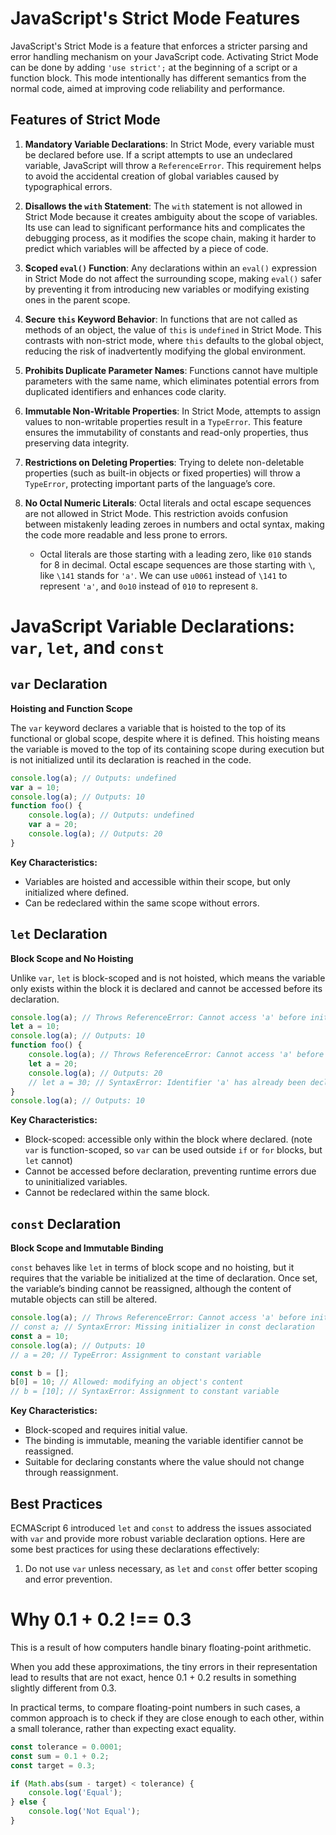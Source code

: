 # JavaScript's Strict Mode Features

JavaScript's Strict Mode is a feature that enforces a stricter parsing and error handling mechanism on your JavaScript code. Activating Strict Mode can be done by adding `'use strict';` at the beginning of a script or a function block. This mode intentionally has different semantics from the normal code, aimed at improving code reliability and performance.

## Features of Strict Mode

1. **Mandatory Variable Declarations**: In Strict Mode, every variable must be declared before use. If a script attempts to use an undeclared variable, JavaScript will throw a `ReferenceError`. This requirement helps to avoid the accidental creation of global variables caused by typographical errors.

2. **Disallows the `with` Statement**: The `with` statement is not allowed in Strict Mode because it creates ambiguity about the scope of variables. Its use can lead to significant performance hits and complicates the debugging process, as it modifies the scope chain, making it harder to predict which variables will be affected by a piece of code.

3. **Scoped `eval()` Function**: Any declarations within an `eval()` expression in Strict Mode do not affect the surrounding scope, making `eval()` safer by preventing it from introducing new variables or modifying existing ones in the parent scope.

4. **Secure `this` Keyword Behavior**: In functions that are not called as methods of an object, the value of `this` is `undefined` in Strict Mode. This contrasts with non-strict mode, where `this` defaults to the global object, reducing the risk of inadvertently modifying the global environment.

5. **Prohibits Duplicate Parameter Names**: Functions cannot have multiple parameters with the same name, which eliminates potential errors from duplicated identifiers and enhances code clarity.

6. **Immutable Non-Writable Properties**: In Strict Mode, attempts to assign values to non-writable properties result in a `TypeError`. This feature ensures the immutability of constants and read-only properties, thus preserving data integrity.

7. **Restrictions on Deleting Properties**: Trying to delete non-deletable properties (such as built-in objects or fixed properties) will throw a `TypeError`, protecting important parts of the language’s core.

8. **No Octal Numeric Literals**: Octal literals and octal escape sequences are not allowed in Strict Mode. This restriction avoids confusion between mistakenly leading zeroes in numbers and octal syntax, making the code more readable and less prone to errors. 
   - Octal literals are those starting with a leading zero, like `010` stands for 8 in decimal. Octal escape sequences are those starting with `\`, like `\141` stands for `'a'`. We can use `u0061` instead of `\141` to represent `'a'`, and `0o10` instead of `010` to represent `8`.

# JavaScript Variable Declarations: `var`, `let`, and `const`

## `var` Declaration
**Hoisting and Function Scope**

The `var` keyword declares a variable that is hoisted to the top of its functional or global scope, despite where it is defined. This hoisting means the variable is moved to the top of its containing scope during execution but is not initialized until its declaration is reached in the code.

```javascript
console.log(a); // Outputs: undefined
var a = 10;
console.log(a); // Outputs: 10
function foo() {
    console.log(a); // Outputs: undefined
    var a = 20;
    console.log(a); // Outputs: 20
}
```

**Key Characteristics:**
- Variables are hoisted and accessible within their scope, but only initialized where defined.
- Can be redeclared within the same scope without errors.

## `let` Declaration
**Block Scope and No Hoisting**

Unlike `var`, `let` is block-scoped and is not hoisted, which means the variable only exists within the block it is declared and cannot be accessed before its declaration.

```javascript
console.log(a); // Throws ReferenceError: Cannot access 'a' before initialization
let a = 10;
console.log(a); // Outputs: 10
function foo() {
    console.log(a); // Throws ReferenceError: Cannot access 'a' before initialization
    let a = 20;
    console.log(a); // Outputs: 20
    // let a = 30; // SyntaxError: Identifier 'a' has already been declared
}
console.log(a); // Outputs: 10
```

**Key Characteristics:**
- Block-scoped: accessible only within the block where declared. (note `var` is function-scoped, so `var` can be used outside `if` or `for` blocks, but `let` cannot)
- Cannot be accessed before declaration, preventing runtime errors due to uninitialized variables.
- Cannot be redeclared within the same block.

## `const` Declaration
**Block Scope and Immutable Binding**

`const` behaves like `let` in terms of block scope and no hoisting, but it requires that the variable be initialized at the time of declaration. Once set, the variable’s binding cannot be reassigned, although the content of mutable objects can still be altered.

```javascript
console.log(a); // Throws ReferenceError: Cannot access 'a' before initialization
// const a; // SyntaxError: Missing initializer in const declaration
const a = 10;
console.log(a); // Outputs: 10
// a = 20; // TypeError: Assignment to constant variable

const b = [];
b[0] = 10; // Allowed: modifying an object's content
// b = [10]; // SyntaxError: Assignment to constant variable
```

**Key Characteristics:**
- Block-scoped and requires initial value.
- The binding is immutable, meaning the variable identifier cannot be reassigned.
- Suitable for declaring constants where the value should not change through reassignment.

## Best Practices
ECMAScript 6 introduced `let` and `const` to address the issues associated with `var` and provide more robust variable declaration options. Here are some best practices for using these declarations effectively:
1. Do not use `var` unless necessary, as `let` and `const` offer better scoping and error prevention.

# Why 0.1 + 0.2 !== 0.3
This is a result of how computers handle binary floating-point arithmetic.

When you add these approximations, the tiny errors in their representation lead to results that are not exact, hence 0.1 + 0.2 results in something slightly different from 0.3. 

In practical terms, to compare floating-point numbers in such cases, a common approach is to check if they are close enough to each other, within a small tolerance, rather than expecting exact equality.

```javascript
const tolerance = 0.0001;
const sum = 0.1 + 0.2;
const target = 0.3;

if (Math.abs(sum - target) < tolerance) {
    console.log('Equal');
} else {
    console.log('Not Equal');
}
```
